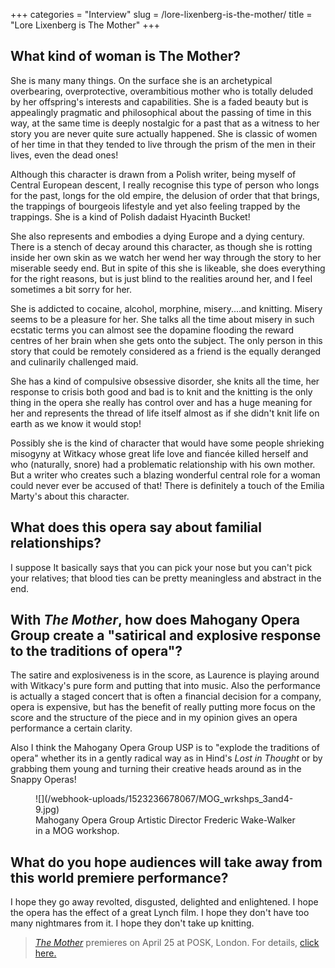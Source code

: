 +++
categories = "Interview"
slug = /lore-lixenberg-is-the-mother/
title = "Lore Lixenberg is The Mother"
+++

## What kind of woman is The Mother?

She is many many things. On the surface she is an archetypical overbearing, overprotective, overambitious mother who is totally deluded by her offspring's interests and capabilities. She is a faded beauty but is appealingly pragmatic and philosophical about the passing of time in this way, at the same time is deeply nostalgic for a past that as a witness to her story you are never quite sure actually happened. She is classic of women of her time in that they tended to live through the prism of the men in their lives, even the dead ones! 

Although this character is drawn from a Polish writer, being myself of Central European descent, I really recognise this type of person who longs for the past, longs for the old empire, the delusion of order that that brings, the trappings of bourgeois lifestyle and yet also feeling trapped by the trappings. She is a kind of Polish dadaist Hyacinth Bucket! 

She also represents and embodies a dying Europe and a dying century. There is a stench of decay around this character, as though she is rotting inside her own skin as we watch her wend her way through the story to her miserable seedy end. But in spite of this she is likeable, she does everything for the right reasons, but is just blind to the realities around her, and I feel sometimes a bit sorry for her. 

She is addicted to cocaine, alcohol, morphine, misery....and knitting. 
Misery seems to be a pleasure for her. She talks all the time about misery in such ecstatic terms you can almost see the dopamine flooding the reward centres of her brain when she gets onto the subject. The only person in this story that could be remotely considered as a friend is the equally deranged and culinarily challenged maid.

She has a kind of compulsive obsessive disorder, she knits all the time, her response to crisis both good and bad is to knit and the knitting is the only thing in the opera she really has control over and has a huge meaning for her and represents the thread of life itself almost as if she didn't knit life on earth as we know it would stop!

Possibly she is the kind of character that would have some people shrieking misogyny at Witkacy whose great life love and fiancée killed herself and who (naturally, snore) had a problematic relationship with his own mother. But a writer who creates such a blazing wonderful central role for a woman could never ever be accused of that! There is definitely a touch of the Emilia Marty's about this character.

## What does this opera say about familial relationships?

I suppose It basically says that you can pick your nose but you can't pick your relatives; that blood ties can be pretty meaningless and abstract in the end.

## With *The Mother*, how does Mahogany Opera Group create a "satirical and explosive response to the traditions of opera"?

The satire and explosiveness is in the score, as Laurence is playing around with Witkacy's pure form and putting that into music. Also the performance is actually a staged concert that is often a financial decision for a company, opera is expensive, but has the benefit of really putting more focus on the score and the structure of the piece and in my opinion gives an opera performance a certain clarity.

Also I think the Mahogany Opera Group USP is to "explode the traditions of opera" whether its in a gently radical way as in Hind's *Lost in Thought* or by grabbing them young and turning their creative heads around as in the Snappy Operas!

<figure data-type="image">
![](/webhook-uploads/1523236678067/MOG_wrkshps_3and4-9.jpg)
<figcaption>Mahogany Opera Group Artistic Director Frederic Wake-Walker in a MOG workshop.</figcaption>
</figure>

## What do you hope audiences will take away from this world premiere performance?

I hope they go away revolted, disgusted, delighted and enlightened. I hope the opera has the effect of a great Lynch film. I hope they don't have too many nightmares from it. I hope they don't take up knitting.

>[*The Mother*](https://mahoganyoperagroup.co.uk/productions/the-mother/) premieres on April 25 at POSK, London. For details, [click here.](https://mahoganyoperagroup.co.uk/productions/the-mother/)
